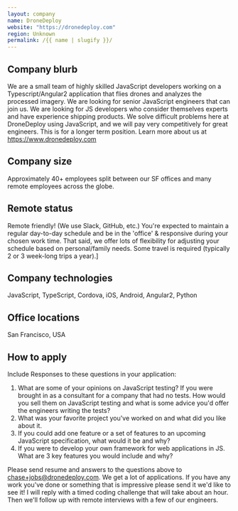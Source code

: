 ```yaml
---
layout: company
name: DroneDeploy
website: "https://dronedeploy.com"
region: Unknown
permalink: /{{ name | slugify }}/
---
```


## Company blurb

We are a small team of highly skilled JavaScript developers working on a Typescript/Angular2 application that flies drones and analyzes the processed imagery. We are looking for senior JavaScript engineers that can join us. We are looking for JS developers who consider themselves experts and have experience shipping products. We solve difficult problems here at DroneDeploy using JavaScript, and we will pay very competitively for great engineers. This is for a longer term position.
Learn more about us at https://www.dronedeploy.com

## Company size

Approximately 40+ employees split between our SF offices and many remote employees across the globe.

## Remote status

Remote friendly! (We use Slack, GitHub, etc.)
You're expected to maintain a regular day-to-day schedule and be in the 'office' & responsive during your chosen work time.  That said, we offer lots of flexibility for adjusting your schedule based on personal/family needs. Some travel is required (typically 2 or 3 week-long trips a year).]

## Company technologies

JavaScript, TypeScript, Cordova, iOS, Android, Angular2, Python

## Office locations

San Francisco, USA

## How to apply

Include Responses to these questions in your application:
1. What are some of your opinions on JavaScript testing? If you were brought in as a consultant for a company that had no tests. How would you sell them on JavaScript testing and what is some advice you'd offer the engineers writing the tests?
2. What was your favorite project you've worked on and what did you like about it.
3. If you could add one feature or a set of features to an upcoming JavaScript specification, what would it be and why?
4. If you were to develop your own framework for web applications in JS. What are 3 key features you would include and why?

Please send resume and answers to the questions above to chase+jobs@dronedeploy.com. We get a lot of applications. If you have any work you've done or something that is impressive please send it we'd like to see it! I will reply with a timed coding challenge that will take about an hour. Then we'll follow up with remote interviews with a few of our engineers.